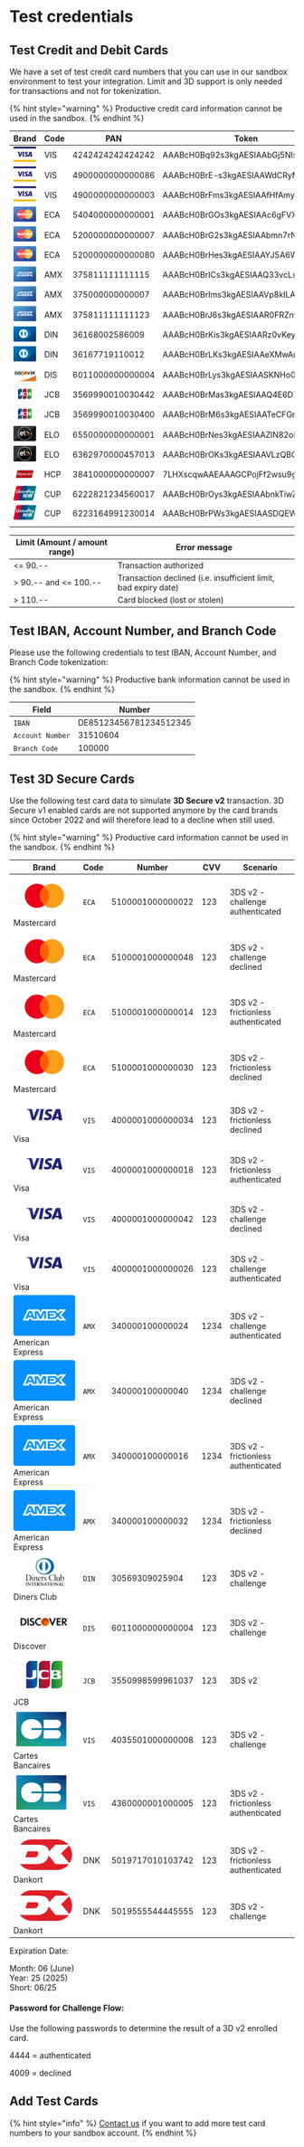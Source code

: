 # Test credentials

## Test Credit and Debit Cards

We have a set of test credit card numbers that you can use in our sandbox environment to test your integration. Limit and 3D support is only needed for transactions and not for tokenization.

{% hint style="warning" %}
Productive credit card information cannot be used in the sandbox.
{% endhint %}

| **Brand**                                                                      | **Code** | **PAN**          | **Token**                        | **Expiry** | **CVV** | **Limit** | **3D** |
| ------------------------------------------------------------------------------ | -------- | ---------------- | -------------------------------- | ---------- | ------- | --------- | ------ |
| <img src="../.gitbook/assets/logo_visa.png" alt="" data-size="line">           | VIS      | 4242424242424242 | AAABcH0Bq92s3kgAESIAAbGj5NIsAHWC | 06/2025    | 123     | yes       | No     |
| <img src="../.gitbook/assets/logo_visa (1).png" alt="" data-size="line">       | VIS      | 4900000000000086 | AAABcH0BrE-s3kgAESIAAWdCRyMPAGvp | 06/2025    | 123     | No        | Yes    |
| <img src="../.gitbook/assets/logo_visa (2).png" alt="" data-size="line">       | VIS      | 4900000000000003 | AAABcH0BrFms3kgAESIAAfHfAmyjACIJ | 06/2025    | 123     | No        | Yes    |
| <img src="../.gitbook/assets/logo_mastercard.png" alt="" data-size="line">     | ECA      | 5404000000000001 | AAABcH0BrGOs3kgAESIAAc6gFVXTAGTv | 06/2025    | 123     | Yes       | Yes    |
| <img src="../.gitbook/assets/logo_mastercard (1).png" alt="" data-size="line"> | ECA      | 5200000000000007 | AAABcH0BrG2s3kgAESIAAbmn7rNZAC1l | 06/2025    | 123     | No        | No     |
| <img src="../.gitbook/assets/logo_mastercard (2).png" alt="" data-size="line"> | ECA      | 5200000000000080 | AAABcH0BrHes3kgAESIAAYJ5A6WzAFsz | 06/2025    | 123     | No        | Yes    |
| <img src="../.gitbook/assets/logo_amex.png" alt="" data-size="line">           | AMX      | 375811111111115  | AAABcH0BrICs3kgAESIAAQ33vcLxADJm | 06/2025    | 1234    | Yes       | No     |
| <img src="../.gitbook/assets/logo_amex (1).png" alt="" data-size="line">       | AMX      | 375000000000007  | AAABcH0BrIms3kgAESIAAVp8kILAAAka | 06/2025    | 1234    | No        | Yes    |
| <img src="../.gitbook/assets/logo_amex (2).png" alt="" data-size="line">       | AMX      | 375811111111123  | AAABcH0BrJ6s3kgAESIAAR0FRZnvADsW | 06/2025    | 1234    | No        | No     |
| <img src="../.gitbook/assets/logo_diners.png" alt="" data-size="line">         | DIN      | 36168002586009   | AAABcH0BrKis3kgAESIAARz0vKeyAJP1 | 06/2025    | 123     | Yes       | -      |
| <img src="../.gitbook/assets/logo_diners (1).png" alt="" data-size="line">     | DIN      | 36167719110012   | AAABcH0BrLKs3kgAESIAAeXMwAnVALLl | 06/2025    | 123     | No        | -      |
| <img src="../.gitbook/assets/logo_discover.png" alt="" data-size="line">       | DIS      | 6011000000000004 | AAABcH0BrLys3kgAESIAASKNHo0kAGkv | 06/2025    | 123     | -         | -      |
| <img src="../.gitbook/assets/logo_jcb.png" alt="" data-size="line">            | JCB      | 3569990010030442 | AAABcH0BrMas3kgAESIAAQ4E6D72AL1p | 06/2025    | 123     | Yes       | -      |
| <img src="../.gitbook/assets/logo_jcb (1).png" alt="" data-size="line">        | JCB      | 3569990010030400 | AAABcH0BrM6s3kgAESIAATeCFGr8AHNk | 06/2025    | 123     | No        | No     |
| <img src="../.gitbook/assets/logo_elo.png" alt="" data-size="line">            | ELO      | 6550000000000001 | AAABcH0BrNes3kgAESIAAZlN82oMAH2p | 06/2025    | 123     | -         | -      |
| <img src="../.gitbook/assets/logo_elo (1).png" alt="" data-size="line">        | ELO      | 6362970000457013 | AAABcH0BrOKs3kgAESIAAVLzQBQNADfQ | 06/2025    | 123     | -         | -      |
| <img src="../.gitbook/assets/image (18).png" alt="" data-size="line">          | HCP      | 3841000000000007 | 7LHXscqwAAEAAAGCPojFf2wsu9gTAChQ | 06/2025    | 123     | No        | No     |
| <img src="../.gitbook/assets/logo_cup.png" alt="" data-size="line">            | CUP      | 6222821234560017 | AAABcH0BrOys3kgAESIAAbnkTiwZAKFg | 06/2025    | -       | No        | Yes    |
| <img src="../.gitbook/assets/logo_cup (1).png" alt="" data-size="line">        | CUP      | 6223164991230014 | AAABcH0BrPWs3kgAESIAASDQEWOHACL7 | 06/2025    | -       | No        | No     |
|                                                                                |          |                  |                                  |            |         |           |        |

| **Limit (Amount / amount range)** | **Error message**                                               |
| --------------------------------- | --------------------------------------------------------------- |
| <= 90.--                          | Transaction authorized                                          |
| > 90.-- and <= 100.--             | Transaction declined (i.e. insufficient limit, bad expiry date) |
| > 110.--                          | Card blocked (lost or stolen)                                   |

## Test IBAN, Account Number, and Branch Code&#x20;

Please use the following credentials to test IBAN, Account Number, and Branch Code tokenization:

{% hint style="warning" %}
Productive bank information cannot be used in the sandbox.
{% endhint %}

| Field            | Number                 |
| ---------------- | ---------------------- |
| `IBAN`           | DE85123456781234512345 |
| `Account Number` | 31510604               |
| `Branch Code`    | 100000                 |

## Test 3D Secure Cards

Use the following test card data to simulate **3D Secure v2** transaction. 3D Secure v1 enabled cards are not supported anymore by the card brands since October 2022 and will therefore lead to a decline when still used.&#x20;

{% hint style="warning" %}
Productive card information cannot be used in the sandbox.
{% endhint %}

| Brand                                                                                      | Code  | Number           | CVV  | Scenario                            |
| ------------------------------------------------------------------------------------------ | ----- | ---------------- | ---- | ----------------------------------- |
| <img src="../.gitbook/assets/mastercard.svg" alt="" data-size="line">Mastercard            | `ECA` | 5100001000000022 | 123  | 3DS v2 - challenge authenticated    |
| <img src="../.gitbook/assets/mastercard.svg" alt="" data-size="line">Mastercard            | `ECA` | 5100001000000048 | 123  | 3DS v2 - challenge declined         |
| <img src="../.gitbook/assets/mastercard.svg" alt="" data-size="line">Mastercard            | `ECA` | 5100001000000014 | 123  | 3DS v2 - frictionless authenticated |
| <img src="../.gitbook/assets/mastercard.svg" alt="" data-size="line">Mastercard            | `ECA` | 5100001000000030 | 123  | 3DS v2 - frictionless declined      |
| <img src="../.gitbook/assets/visa.svg" alt="" data-size="line">Visa                        | `VIS` | 4000001000000034 | 123  | 3DS v2 - frictionless declined      |
| <img src="../.gitbook/assets/visa.svg" alt="" data-size="line">Visa                        | `VIS` | 4000001000000018 | 123  | 3DS v2 - frictionless authenticated |
| <img src="../.gitbook/assets/visa.svg" alt="" data-size="line">Visa                        | `VIS` | 4000001000000042 | 123  | 3DS v2 - challenge declined         |
| <img src="../.gitbook/assets/visa.svg" alt="" data-size="line">Visa                        | `VIS` | 4000001000000026 | 123  | 3DS v2 - challenge authenticated    |
| <img src="../.gitbook/assets/card_amex-old.svg" alt="" data-size="line"> American Express  | `AMX` | 340000100000024  | 1234 | 3DS v2 - challenge authenticated    |
| <img src="../.gitbook/assets/card_amex-old.svg" alt="" data-size="line"> American Express  | `AMX` | 340000100000040  | 1234 | 3DS v2 - challenge declined         |
| <img src="../.gitbook/assets/card_amex-old.svg" alt="" data-size="line"> American Express  | `AMX` | 340000100000016  | 1234 | 3DS v2 - frictionless authenticated |
| <img src="../.gitbook/assets/card_amex-old.svg" alt="" data-size="line"> American Express  | `AMX` | 340000100000032  | 1234 | 3DS v2 - frictionless declined      |
| <img src="../.gitbook/assets/diners.svg" alt="" data-size="line">Diners Club               | `DIN` | 30569309025904   | 123  | 3DS v2 - challenge                  |
| <img src="../.gitbook/assets/discover.svg" alt="" data-size="line">Discover                | `DIS` | 6011000000000004 | 123  | 3DS v2 - challenge                  |
|  <img src="../.gitbook/assets/logo_jcb (1).png" alt="" data-size="line">JCB                | `JCB` | 3550998599961037 | 123  | 3DS v2                              |
| <img src="../.gitbook/assets/carte bancaire.svg" alt="" data-size="line"> Cartes Bancaires | `VIS` | 4035501000000008 | 123  | 3DS v2 - challenge                  |
| <img src="../.gitbook/assets/carte bancaire.svg" alt="" data-size="line"> Cartes Bancaires | `VIS` | 4360000001000005 | 123  | 3DS v2 - frictionless authenticated |
| <img src="../.gitbook/assets/Dankort.png" alt="" data-size="line"> Dankort                 | DNK   | 5019717010103742 | 123  | 3DS v2 - frictionless authenticated |
| <img src="../.gitbook/assets/Dankort.png" alt="" data-size="line"> Dankort                 | DNK   | 5019555544445555 | 123  | 3DS v2 - challenge                  |

Expiration Date:

Month: 06 (June)\
Year: 25 (2025)\
Short: 06/25

#### Password for Challenge Flow: <a href="#password-for-challenge-flow" id="password-for-challenge-flow"></a>

Use the following passwords to determine the result of a 3D v2 enrolled card.

4444 = authenticated

4009 = declined

## Add Test Cards

{% hint style="info" %}
[Contact us](mailto:support@pci-proxy.com) if you want to add more test card numbers to your sandbox account.
{% endhint %}
